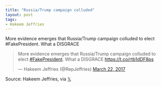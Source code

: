```yaml
---
title: "Russia/Trump campaign colluded"
layout: post
tags:
- Hakeem Jeffries
---
```


More evidence emerges that Russia/Trump campaign colluded to elect #FakePresident. What a DISGRACE

<blockquote class="twitter-tweet"><p lang="en" dir="ltr">More evidence emerges that Russia/Trump campaign colluded to elect <a href="https://twitter.com/hashtag/FakePresident?src=hash&amp;ref_src=twsrc%5Etfw">#FakePresident</a>. What a DISGRACE <a href="https://t.co/rtb1dDF8ps">https://t.co/rtb1dDF8ps</a></p>&mdash; Hakeem Jeffries (@RepJeffries) <a href="https://twitter.com/RepJeffries/status/844545718153031680?ref_src=twsrc%5Etfw">March 22, 2017</a></blockquote> <script async src="https://platform.twitter.com/widgets.js" charset="utf-8"></script>

Source: Hakeem Jeffries, via [&#x1D54F;](https://x.com)
